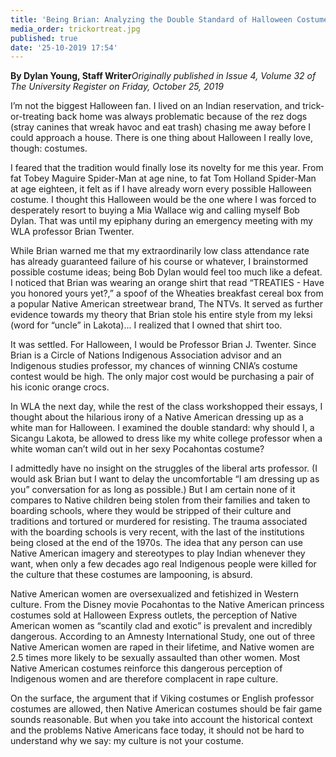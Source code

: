 ```yaml
---
title: 'Being Brian: Analyzing the Double Standard of Halloween Costumes'
media_order: trickortreat.jpg
published: true
date: '25-10-2019 17:54'
---
```


**By Dylan Young, Staff Writer**_Originally published in Issue 4, Volume 32 of The University Register on Friday, October 25, 2019_

I’m not the biggest Halloween fan. I lived on an Indian reservation, and trick-or-treating back home was always problematic because of the rez dogs (stray canines that wreak havoc and eat trash) chasing me away before I could approach a house. There is one thing about Halloween I really love, though: costumes.

I feared that the tradition would finally lose its novelty for me this year. From fat Tobey Maguire Spider-Man at age nine, to fat Tom Holland Spider-Man at age eighteen, it felt as if I have already worn every possible Halloween costume. I thought this Halloween would be the one where I was forced to desperately resort to buying a Mia Wallace wig and calling myself Bob Dylan. That was until my epiphany during an emergency meeting with my WLA professor Brian Twenter.

While Brian warned me that my extraordinarily low class attendance rate has already guaranteed failure of his course or whatever, I brainstormed possible costume ideas; being Bob Dylan would feel too much like a defeat. I noticed that Brian was wearing an orange shirt that read “TREATIES - Have you honored yours yet?,” a spoof of the Wheaties breakfast cereal box from a popular Native American streetwear brand, The NTVs. It served as further evidence towards my theory that Brian
stole his entire style from my leksi (word for “uncle” in Lakota)... I realized that I owned that shirt too.

It was settled. For Halloween, I would be Professor Brian J. Twenter. Since Brian is a Circle of Nations Indigenous Association advisor and an Indigenous studies professor, my chances of winning CNIA’s costume contest would be high. The only major cost would be purchasing a pair of his iconic orange crocs.

In WLA the next day, while the rest of the class workshopped their essays, I thought about the hilarious irony of a Native American dressing up as a white man for Halloween. I examined the double standard: why should I, a Sicangu Lakota, be allowed to dress like my white college professor when a white woman can’t wild out in her sexy Pocahontas costume?

I admittedly have no insight on the struggles of the liberal arts professor. (I would ask Brian but I want to delay the uncomfortable “I am dressing up as you” conversation for as long as possible.) But I am certain none of it compares to Native children being stolen from their families and taken to boarding schools, where they would be stripped of their culture and traditions and tortured or murdered for resisting. The trauma associated with the boarding schools is very recent, with the last of the institutions being closed at the end of the 1970s. The idea that any person can use Native American imagery and stereotypes to play Indian whenever they want, when only a few decades ago real Indigenous people were killed for the culture that these costumes are lampooning, is absurd. 

Native American women are oversexualized and fetishized in Western culture. From the Disney movie Pocahontas to the Native American princess costumes sold at Halloween Express outlets, the perception of Native American women as “scantily clad and exotic” is prevalent and incredibly dangerous. According to an Amnesty International Study, one out of three Native American women are raped in their lifetime, and Native women are 2.5 times more likely to be sexually assaulted 
than other women. Most Native American costumes reinforce this dangerous perception of Indigenous women and are therefore complacent in rape culture.

On the surface, the argument that if Viking costumes or English professor costumes are allowed, then Native American costumes should be fair game sounds reasonable. But when you take into account the historical context and the problems Native Americans face today, it should not be hard to understand why we say: my culture is not your costume.